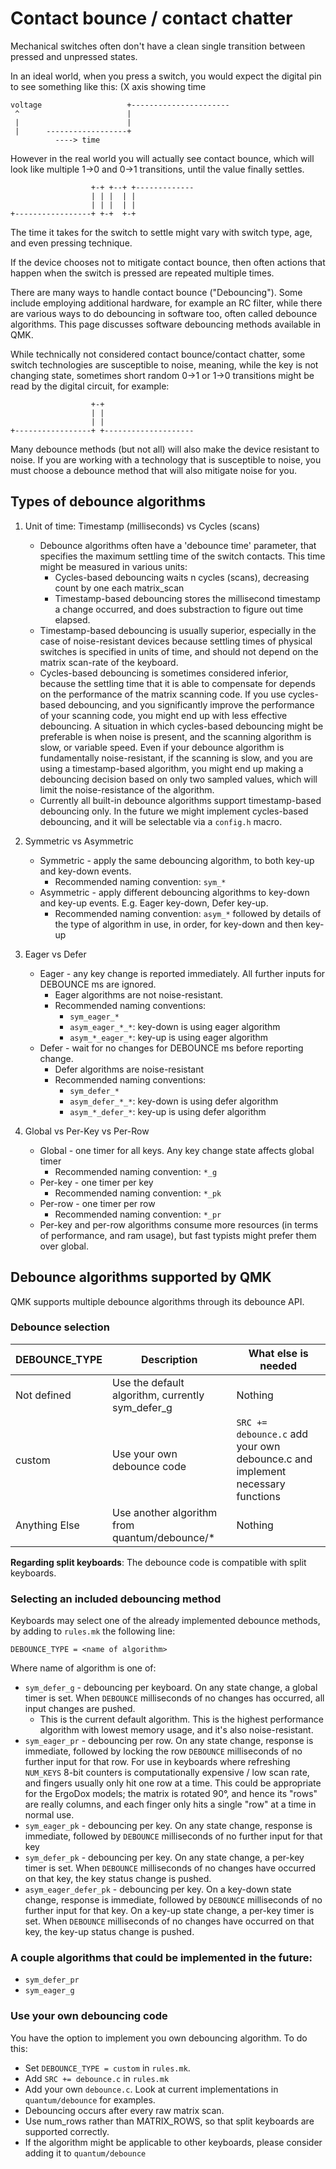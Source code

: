 # Contact bounce / contact chatter

Mechanical switches often don't have a clean single transition between pressed and unpressed states.

In an ideal world, when you press a switch, you would expect the digital pin to see something like this:
(X axis showing time
```
voltage                   +----------------------
 ^                        |
 |                        |
 |      ------------------+
          ----> time
```

However in the real world you will actually see contact bounce, which will look like multiple 1->0 and 0->1 transitions,
until the value finally settles.
```
                  +-+ +--+ +-------------
                  | | |  | |
                  | | |  | |
+-----------------+ +-+  +-+
```
The time it takes for the switch to settle might vary with switch type, age, and even pressing technique.

If the device chooses not to mitigate contact bounce, then often actions that happen when the switch is pressed are repeated
multiple times.

There are many ways to handle contact bounce ("Debouncing"). Some include employing additional hardware, for example an RC filter,
while there are various ways to do debouncing in software too, often called debounce algorithms. This page discusses software
debouncing methods available in QMK.

While technically not considered contact bounce/contact chatter, some switch technologies are susceptible to noise, meaning,
while the key is not changing state, sometimes short random 0->1 or 1->0 transitions might be read by the digital circuit, for example:
```
                  +-+
                  | |
                  | |
+-----------------+ +--------------------
```

Many debounce methods (but not all) will also make the device resistant to noise. If you are working with a technology that is
susceptible to noise, you must choose a debounce method that will also mitigate noise for you.

## Types of debounce algorithms

1) Unit of time: Timestamp (milliseconds) vs Cycles (scans)
   * Debounce algorithms often have a 'debounce time' parameter, that specifies the maximum settling time of the switch contacts.
     This time might be measured in various units:
     * Cycles-based debouncing waits n cycles (scans), decreasing count by one each matrix_scan
     * Timestamp-based debouncing stores the millisecond timestamp a change occurred, and does substraction to figure out time elapsed.
   * Timestamp-based debouncing is usually superior, especially in the case of noise-resistant devices because settling times of physical
     switches is specified in units of time, and should not depend on the matrix scan-rate of the keyboard.
   * Cycles-based debouncing is sometimes considered inferior, because the settling time that it is able to compensate for depends on the
     performance of the matrix scanning code. If you use cycles-based debouncing, and you significantly improve the performance of your scanning
     code, you might end up with less effective debouncing. A situation in which cycles-based debouncing might be preferable is when
     noise is present, and the scanning algorithm is slow, or variable speed. Even if your debounce algorithm is fundamentally noise-resistant,
     if the scanning is slow, and you are using a timestamp-based algorithm, you might end up making a debouncing decision based on only two
     sampled values, which will limit the noise-resistance of the algorithm.
   * Currently all built-in debounce algorithms support timestamp-based debouncing only. In the future we might
     implement cycles-based debouncing, and it will be selectable via a ```config.h``` macro.

2) Symmetric vs Asymmetric
   * Symmetric - apply the same debouncing algorithm, to both key-up and key-down events.
     * Recommended naming convention: ```sym_*```
   * Asymmetric - apply different debouncing algorithms to key-down and key-up events. E.g. Eager key-down, Defer key-up.
     * Recommended naming convention: ```asym_*``` followed by details of the type of algorithm in use, in order, for key-down and then key-up

3) Eager vs Defer
   * Eager - any key change is reported immediately. All further inputs for DEBOUNCE ms are ignored.
     * Eager algorithms are not noise-resistant.
     * Recommended naming conventions:
        * ```sym_eager_*```
        * ```asym_eager_*_*```: key-down is using eager algorithm
        * ```asym_*_eager_*```: key-up is using eager algorithm
   * Defer - wait for no changes for DEBOUNCE ms before reporting change.
     * Defer algorithms are noise-resistant
     * Recommended naming conventions:
        * ```sym_defer_*```
        * ```asym_defer_*_*```: key-down is using defer algorithm
        * ```asym_*_defer_*```: key-up is using defer algorithm

4) Global vs Per-Key vs Per-Row
   * Global - one timer for all keys. Any key change state affects global timer
     * Recommended naming convention: ```*_g```
   * Per-key - one timer per key
     * Recommended naming convention: ```*_pk```
   * Per-row - one timer per row
     * Recommended naming convention: ```*_pr```
   * Per-key and per-row algorithms consume more resources (in terms of performance,
     and ram usage), but fast typists might prefer them over global.

## Debounce algorithms supported by QMK

QMK supports multiple debounce algorithms through its debounce API.

### Debounce selection

| DEBOUNCE_TYPE    | Description                                          | What else is needed           |
| -------------    | ---------------------------------------------------  | ----------------------------- |
| Not defined      | Use the default algorithm, currently sym_defer_g     | Nothing                       |
| custom           | Use your own debounce code                           | ```SRC += debounce.c``` add your own debounce.c and implement necessary functions |
| Anything Else    | Use another algorithm from quantum/debounce/*        | Nothing                       |

**Regarding split keyboards**:
The debounce code is compatible with split keyboards.

### Selecting an included debouncing method
Keyboards may select one of the already implemented debounce methods, by adding to ```rules.mk``` the following line:
```
DEBOUNCE_TYPE = <name of algorithm>
```
Where name of algorithm is one of:
* ```sym_defer_g``` - debouncing per keyboard. On any state change, a global timer is set. When ```DEBOUNCE``` milliseconds of no changes has occurred, all input changes are pushed.
  * This is the current default algorithm. This is the highest performance algorithm with lowest memory usage, and it's also noise-resistant.
* ```sym_eager_pr``` - debouncing per row. On any state change, response is immediate, followed by locking the row ```DEBOUNCE``` milliseconds of no further input for that row.
For use in keyboards where refreshing ```NUM_KEYS``` 8-bit counters is computationally expensive / low scan rate, and fingers usually only hit one row at a time. This could be
appropriate for the ErgoDox models; the matrix is rotated 90°, and hence its "rows" are really columns, and each finger only hits a single "row" at a time in normal use.
* ```sym_eager_pk``` - debouncing per key. On any state change, response is immediate, followed by ```DEBOUNCE``` milliseconds of no further input for that key
* ```sym_defer_pk``` - debouncing per key. On any state change, a per-key timer is set. When ```DEBOUNCE``` milliseconds of no changes have occurred on that key, the key status change is pushed.
* ```asym_eager_defer_pk``` - debouncing per key. On a key-down state change, response is immediate, followed by ```DEBOUNCE``` milliseconds of no further input for that key. On a key-up state change, a per-key timer is set. When ```DEBOUNCE``` milliseconds of no changes have occurred on that key, the key-up status change is pushed.

### A couple algorithms that could be implemented in the future:
* ```sym_defer_pr```
* ```sym_eager_g```

### Use your own debouncing code
You have the option to implement you own debouncing algorithm. To do this:
* Set ```DEBOUNCE_TYPE = custom``` in ```rules.mk```.
* Add ```SRC += debounce.c``` in ```rules.mk```
* Add your own ```debounce.c```. Look at current implementations in ```quantum/debounce``` for examples.
* Debouncing occurs after every raw matrix scan.
* Use num_rows rather than MATRIX_ROWS, so that split keyboards are supported correctly.
* If the algorithm might be applicable to other keyboards, please consider adding it to ```quantum/debounce```
